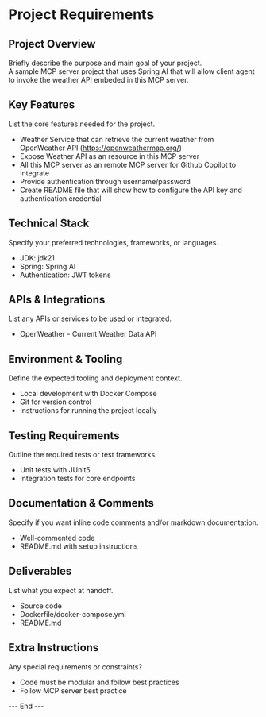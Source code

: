 # Project Requirements

## Project Overview
Briefly describe the purpose and main goal of your project.  
A sample MCP server project that uses Spring AI that will allow client agent to invoke the weather API embeded in this MCP server.

## Key Features
List the core features needed for the project.
- Weather Service that can retrieve the current weather from OpenWeather API (https://openweathermap.org/)
- Expose Weather API as an resource in this MCP server
- All this MCP server as an remote MCP server for Github Copilot to integrate
- Provide authentication through username/password
- Create README file that will show how to configure the API key and authentication credential

## Technical Stack
Specify your preferred technologies, frameworks, or languages.
- JDK: jdk21
- Spring: Spring AI
- Authentication: JWT tokens

## APIs & Integrations
List any APIs or services to be used or integrated.
- OpenWeather - Current Weather Data API

## Environment & Tooling
Define the expected tooling and deployment context.
- Local development with Docker Compose
- Git for version control
- Instructions for running the project locally

## Testing Requirements
Outline the required tests or test frameworks.
- Unit tests with JUnit5
- Integration tests for core endpoints

## Documentation & Comments
Specify if you want inline code comments and/or markdown documentation.
- Well-commented code
- README.md with setup instructions

## Deliverables
List what you expect at handoff.
- Source code
- Dockerfile/docker-compose.yml
- README.md

## Extra Instructions
Any special requirements or constraints?
- Code must be modular and follow best practices
- Follow MCP server best practice

--- End ---
